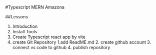 #Typescript MERN Amazona

##Lessons

1. Introduction
2. Install Tools
3. Create Typescript react app by vite
4. create Git Repository
    1.add ReadME.md
    2. create github account
    3. connect vs code to github
    4. publish repository
